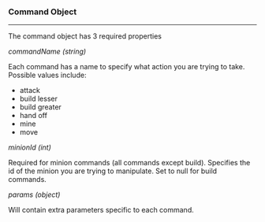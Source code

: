 ﻿### Command Object

***

The command object has 3 required properties

*commandName (string)*

Each command has a name to specify what action you are trying to take. Possible values include:

- attack
- build lesser
- build greater
- hand off
- mine
- move

*minionId (int)*

Required for minion commands (all commands except build). Specifies the id of the minion you are trying to manipulate. Set to null for build commands.

*params (object)*

Will contain extra parameters specific to each command.